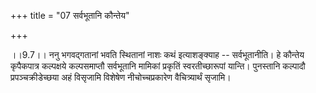 +++
title = "07 सर्वभूतानि कौन्तेय"

+++
  
  
।।9.7।। ननु भगवद्गतानां भवति स्थितानां नाशः कथं इत्याशङ्क्याह --
सर्वभूतानीति। हे कौन्तेय कृपैकपात्र कल्पक्षये कल्पसमाप्तौ सर्वभूतानि
मामिकां प्रकृतिं स्वरतीच्छारूपां यान्ति। पुनस्तानि कल्पादौ
प्रपञ्चक्रीडेच्छया अहं विसृजामि विशेषेण नीचोच्चप्रकारेण वैचित्र्यार्थं
सृजामि।  
  
